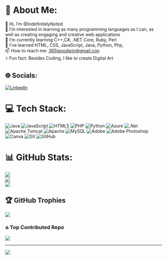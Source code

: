# 💫 About Me:
👋 Hi, I’m @IndefinitelyNoted<br>👀 I’m interested in learning as many programming languages as I can, as well as creating engaging and creative web applications<br>🌱 I’m currently learning C++,C#, .NET Core, Ruby, Perl<br>🏫 I've learned HTML, CSS, JavaScript, Java, Python, Php,<br>📫 How to reach me: 365jgoodwin@gmail.con<br>⚡ Fun fact: Besides Coding, I like to create Digital Art


## 🌐 Socials:
[![LinkedIn](https://img.shields.io/badge/LinkedIn-%230077B5.svg?logo=linkedin&logoColor=white)](https://linkedin.com/in/https://www.linkedin.com/in/jahmyagoodwin/) 

# 💻 Tech Stack:
![Java](https://img.shields.io/badge/java-%23ED8B00.svg?style=for-the-badge&logo=openjdk&logoColor=white) ![JavaScript](https://img.shields.io/badge/javascript-%23323330.svg?style=for-the-badge&logo=javascript&logoColor=%23F7DF1E) ![HTML5](https://img.shields.io/badge/html5-%23E34F26.svg?style=for-the-badge&logo=html5&logoColor=white) ![PHP](https://img.shields.io/badge/php-%23777BB4.svg?style=for-the-badge&logo=php&logoColor=white) ![Python](https://img.shields.io/badge/python-3670A0?style=for-the-badge&logo=python&logoColor=ffdd54) ![Azure](https://img.shields.io/badge/azure-%230072C6.svg?style=for-the-badge&logo=microsoftazure&logoColor=white) ![.Net](https://img.shields.io/badge/.NET-5C2D91?style=for-the-badge&logo=.net&logoColor=white) ![Apache Tomcat](https://img.shields.io/badge/apache%20tomcat-%23F8DC75.svg?style=for-the-badge&logo=apache-tomcat&logoColor=black) ![Apache](https://img.shields.io/badge/apache-%23D42029.svg?style=for-the-badge&logo=apache&logoColor=white) ![MySQL](https://img.shields.io/badge/mysql-4479A1.svg?style=for-the-badge&logo=mysql&logoColor=white) ![Adobe](https://img.shields.io/badge/adobe-%23FF0000.svg?style=for-the-badge&logo=adobe&logoColor=white) ![Adobe Photoshop](https://img.shields.io/badge/adobe%20photoshop-%2331A8FF.svg?style=for-the-badge&logo=adobe%20photoshop&logoColor=white) ![Canva](https://img.shields.io/badge/Canva-%2300C4CC.svg?style=for-the-badge&logo=Canva&logoColor=white) ![Git](https://img.shields.io/badge/git-%23F05033.svg?style=for-the-badge&logo=git&logoColor=white) ![GitHub](https://img.shields.io/badge/github-%23121011.svg?style=for-the-badge&logo=github&logoColor=white)
# 📊 GitHub Stats:
![](https://github-readme-stats.vercel.app/api?username=IndefinitelyNoted&theme=dark&hide_border=false&include_all_commits=false&count_private=false)<br/>
![](https://github-readme-streak-stats.herokuapp.com/?user=IndefinitelyNoted&theme=dark&hide_border=false)<br/>
![](https://github-readme-stats.vercel.app/api/top-langs/?username=IndefinitelyNoted&theme=dark&hide_border=false&include_all_commits=false&count_private=false&layout=compact)

## 🏆 GitHub Trophies
![](https://github-profile-trophy.vercel.app/?username=IndefinitelyNoted&theme=gruvbox&no-frame=true&no-bg=true&margin-w=4)

### 🔝 Top Contributed Repo
![](https://github-contributor-stats.vercel.app/api?username=IndefinitelyNoted&limit=5&theme=dark&combine_all_yearly_contributions=true)

---
[![](https://visitcount.itsvg.in/api?id=IndefinitelyNoted&icon=5&color=3)](https://visitcount.itsvg.in)

<!-- Proudly created with GPRM ( https://gprm.itsvg.in ) -->

<!---
IndefinitelyNoted/IndefinitelyNoted is a ✨ special ✨ repository because its `README.md` (this file) appears on your GitHub profile.
You can click the Preview link to take a look at your changes.
--->
